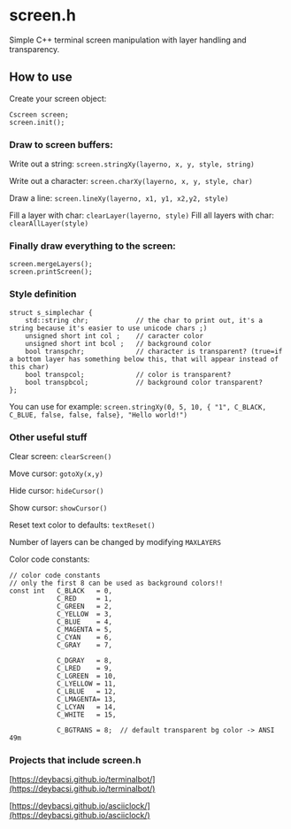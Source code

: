 # screen.h

Simple C++ terminal screen manipulation with layer handling and transparency.

## How to use

Create your screen object:
```
Cscreen screen;
screen.init();
```

### Draw to screen buffers:

Write out a string: `screen.stringXy(layerno, x, y, style, string)`

Write out a character: `screen.charXy(layerno, x, y, style, char)`

Draw a line: `screen.lineXy(layerno, x1, y1, x2,y2, style)`

Fill a layer with char: `clearLayer(layerno, style)`
Fill all layers with char: `clearAllLayer(style)`

### Finally draw everything to the screen:
```
screen.mergeLayers();
screen.printScreen();
```
### Style definition

```
struct s_simplechar {
    std::string chr;            // the char to print out, it's a string because it's easier to use unicode chars ;)
    unsigned short int col ;    // caracter color
    unsigned short int bcol ;   // background color
    bool transpchr;             // character is transparent? (true=if a bottom layer has something below this, that will appear instead of this char)
    bool transpcol;             // color is transparent?
    bool transpbcol;            // background color transparent?
};
```

You can use for example: `screen.stringXy(0, 5, 10, { "1", C_BLACK, C_BLUE, false, false, false}, "Hello world!")`

### Other useful stuff

Clear screen: `clearScreen()`

Move cursor: `gotoXy(x,y)`

Hide cursor: `hideCursor()`

Show cursor: `showCursor()`

Reset text color to defaults: `textReset()`

Number of layers can be changed by modifying `MAXLAYERS`

Color code constants:

```
// color code constants
// only the first 8 can be used as background colors!!
const int   C_BLACK   = 0,
            C_RED     = 1,
            C_GREEN   = 2,
            C_YELLOW  = 3,
            C_BLUE    = 4,
            C_MAGENTA = 5,
            C_CYAN    = 6,
            C_GRAY    = 7,

            C_DGRAY   = 8,
            C_LRED    = 9,
            C_LGREEN  = 10,
            C_LYELLOW = 11,
            C_LBLUE   = 12,
            C_LMAGENTA= 13,
            C_LCYAN   = 14,
            C_WHITE   = 15,

            C_BGTRANS = 8;  // default transparent bg color -> ANSI 49m
```

### Projects that include screen.h

[https://deybacsi.github.io/terminalbot/](https://deybacsi.github.io/terminalbot/)

[https://deybacsi.github.io/asciiclock/](https://deybacsi.github.io/asciiclock/)